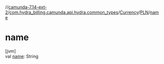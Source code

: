 //[camunda-7.14-ext-2](../../../../index.md)/[com.hydra_billing.camunda.api.hydra.common_types](../../index.md)/[Currency](../index.md)/[PLN](index.md)/[name](name.md)

# name

[jvm]\
val [name](name.md): String
